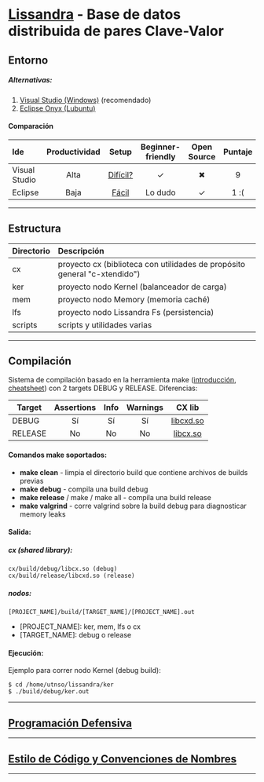 [Lissandra](https://faq.utnso.com/lissandra) - Base de datos distribuida de pares Clave-Valor
============================================================================
## Entorno
##### Alternativas:
1. [Visual Studio (Windows)](https://github.com/sisoputnfrba/tp-2019-1c-foo-bar/wiki/Entorno:-Visual-Studio) (recomendado)
2. [Eclipse Onyx (Lubuntu)](https://github.com/sisoputnfrba/tp-2019-1c-foo-bar/wiki/Entorno:-Eclipse-Onyx)

#### Comparación
| Ide | Productividad | Setup | Beginner-friendly | Open Source | Puntaje |
|:--------------|:----------------:|:--------:|:-----------------:|:----------:|:-----------:|
| Visual Studio |Alta |[Difícil?](https://github.com/sisoputnfrba/tp-2019-1c-foo-bar/wiki/Entorno:-Visual-Studio) | ✓ | ✖ | 9 |
| Eclipse |Baja |[Fácil](https://github.com/sisoputnfrba/tp-2019-1c-foo-bar/wiki/Entorno:-Eclipse-Onyx) | Lo dudo | ✓ | 1 :( |

-------------------------------------------------------------
## Estructura
| Directorio | Descripción  |
| ----------|:-------------|
| cx        |proyecto cx (biblioteca con utilidades de propósito general "c-xtendido")|
| ker       |proyecto nodo Kernel (balanceador de carga)|
| mem       |proyecto nodo Memory (memoria caché)|
| lfs       |proyecto nodo Lissandra Fs (persistencia)|
| scripts   |scripts y utilidades varias|

-------------------------------------------------------------
## Compilación
Sistema de compilación basado en la herramienta make ([introducción](https://www.youtube.com/watch?v=OHfMNqe-Fdw), [cheatsheet](https://devhints.io/makefile)) con 2 targets DEBUG y RELEASE. Diferencias:

| Target    | Assertions    | Info | Warnings | CX lib  |
| ----------|:-------------:|:-----:|:-------:|:-------:|
| DEBUG     |Sí             |Sí     |Sí       |[libcxd.so](#)|
| RELEASE   |No             |No     |No       |[libcx.so](#)|

#### Comandos make soportados:
* **make clean** - limpia el directorio build que contiene archivos de builds previas
* **make debug** - compila una build debug
* **make release** / make / make all - compila una build release 
* **make valgrind** - corre valgrind sobre la build debug para diagnosticar memory leaks

#### Salida:
##### cx (shared library):
```
cx/build/debug/libcx.so (debug)
cx/build/release/libcxd.so (release)
```
##### nodos:
```
[PROJECT_NAME]/build/[TARGET_NAME]/[PROJECT_NAME].out
```
* [PROJECT_NAME]: ker, mem, lfs o cx
* [TARGET_NAME]: debug o release
#### Ejecución:
Ejemplo para correr nodo Kernel (debug build):
```
$ cd /home/utnso/lissandra/ker
$ ./build/debug/ker.out
```

-------------------------------------------------------------
## [Programación Defensiva](https://github.com/sisoputnfrba/tp-2019-1c-foo-bar/wiki/Programaci%C3%B3n-Defensiva)
-------------------------------------------------------------
## [Estilo de Código y Convenciones de Nombres](https://github.com/sisoputnfrba/tp-2019-1c-foo-bar/wiki/Estilo-de-C%C3%B3digo-y-Convenciones-de-Nombres)
-------------------------------------------------------------

